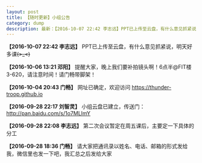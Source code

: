 ```yaml
---
layout: post
title: 【随时更新】小组公告
category: dump
description: 最新：【2016-10-07 22:42 李志远】PPT已上传至云盘，有什么意见抓紧说，明天好多课~~(>_<)~~
---
```




**【2016-10-07  22:42  李志远】**  PPT已上传至云盘，有什么意见抓紧说，明天好多课~~(>_<)~~


**【2016-10-06 13:21  邓阳】**  提醒大家，晚上我们要补拍镜头啊！6点半@FIT楼3-620，请注意时间！请门畅带脚架！


**【2016-10-04 20:43  门畅】**  网址已确定，欢迎访问 <https://thunder-troop.github.io>


**【2016-09-28 22:17  刘智灵】**  小组云盘已建立，传送门：<http://pan.baidu.com/s/1o7MLImY>


**【2016-09-28 22:08  李志远】**  第二次会议暂定在周五课后，主要定一下具体的分工

**【2016-09-28 18:36  门畅】**  请大家把通讯录以姓名、电话、邮箱的形式发给我，微信里也发一下吧，我汇总之后发给大家






